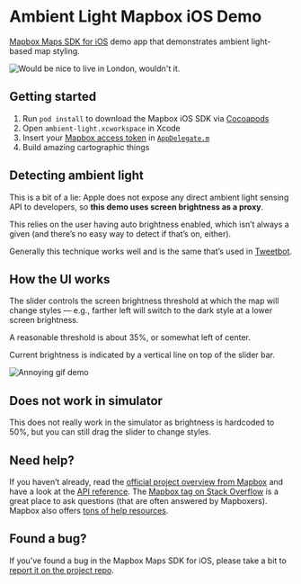 # Ambient Light Mapbox iOS Demo

[Mapbox Maps SDK for iOS](https://github.com/mapbox/mapbox-gl-native) demo app that demonstrates ambient light-based map styling.

![Would be nice to live in London, wouldn't it.](https://cloud.githubusercontent.com/assets/1198851/7792257/631d2a12-0264-11e5-82c8-0d8a942adaf8.png)

## Getting started

1. Run `pod install` to download the Mapbox iOS SDK via [Cocoapods](https://cocoapods.org)
1. Open `ambient-light.xcworkspace` in Xcode
1. Insert your [Mapbox access token](https://www.mapbox.com/help/create-api-access-token/) in [`AppDelegate.m`](ambient-light/AppDelegate.m)
1. Build amazing cartographic things

## Detecting ambient light

This is a bit of a lie: Apple does not expose any direct ambient light sensing API to developers, so **this demo uses screen brightness as a proxy**.

This relies on the user having auto brightness enabled, which isn’t always a given (and there’s no easy way to detect if that’s on, either).

Generally this technique works well and is the same that’s used in [Tweetbot](http://tapbots.com/tweetbot/).

## How the UI works

The slider controls the screen brightness threshold at which the map will change styles — e.g., farther left will switch to the dark style at a lower screen brightness.

A reasonable threshold is about 35%, or somewhat left of center.

Current brightness is indicated by a vertical line on top of the slider bar.

![Annoying gif demo](https://cloud.githubusercontent.com/assets/1198851/7792704/71965206-026b-11e5-8388-5e2d0a6cb5f3.gif)

## Does not work in simulator

This does not really work in the simulator as brightness is hardcoded to 50%, but you can still drag the slider to change styles.

## Need help?

If you haven’t already, read the [official project overview from Mapbox](https://www.mapbox.com/ios-sdk/) and have a look at the [API reference](https://www.mapbox.com/ios-sdk/api/). The [Mapbox tag on Stack Overflow](http://stackoverflow.com/questions/tagged/mapbox+ios) is a great place to ask questions (that are often answered by Mapboxers). Mapbox also offers [tons of help resources](https://www.mapbox.com/help/).

## Found a bug?

If you’ve found a bug in the Mapbox Maps SDK for iOS, please take a bit to [report it on the project repo](https://github.com/mapbox/mapbox-gl-native/issues).
